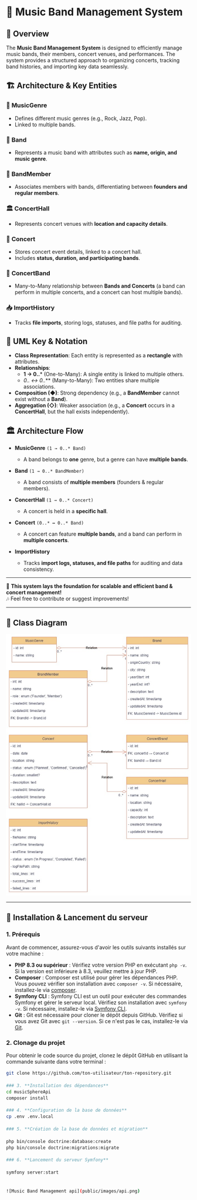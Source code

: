 # 🎵 Music Band Management System  

## 📌 Overview  
The **Music Band Management System** is designed to efficiently manage music bands, their members, concert venues, and performances. The system provides a structured approach to organizing concerts, tracking band histories, and importing key data seamlessly.  

## 🏗️ Architecture & Key Entities  

### 🎼 **MusicGenre**  
- Defines different music genres (e.g., Rock, Jazz, Pop).  
- Linked to multiple bands.  

### 🎸 **Band**  
- Represents a music band with attributes such as **name, origin, and music genre**.  

### 👤 **BandMember**  
- Associates members with bands, differentiating between **founders and regular members**.  

### 🏛️ **ConcertHall**  
- Represents concert venues with **location and capacity details**.  

### 🎤 **Concert**  
- Stores concert event details, linked to a concert hall.  
- Includes **status, duration, and participating bands**.  

### 🔄 **ConcertBand**  
- Many-to-Many relationship between **Bands and Concerts** (a band can perform in multiple concerts, and a concert can host multiple bands).  

### 📥 **ImportHistory**  
- Tracks **file imports**, storing logs, statuses, and file paths for auditing.  

## 🎯 UML Key & Notation  

- **Class Representation**: Each entity is represented as a **rectangle** with attributes.  
- **Relationships**:  
  - **1 → 0..*** (One-to-Many): A single entity is linked to multiple others.  
  - **0..* ↔ 0..*** (Many-to-Many): Two entities share multiple associations.  
- **Composition (◆)**: Strong dependency (e.g., a **BandMember** cannot exist without a **Band**).  
- **Aggregation (◇)**: Weaker association (e.g., a **Concert** occurs in a **ConcertHall**, but the hall exists independently).  

## 🏛️ Architecture Flow  

- **MusicGenre** `(1 → 0..* Band)`  
  - A band belongs to **one** genre, but a genre can have **multiple bands**.  

- **Band** `(1 → 0..* BandMember)`  
  - A band consists of **multiple members** (founders & regular members).  

- **ConcertHall** `(1 → 0..* Concert)`  
  - A concert is held in a **specific hall**.  

- **Concert** `(0..* ↔ 0..* Band)`  
  - A concert can feature **multiple bands**, and a band can perform in **multiple concerts**.  

- **ImportHistory**  
  - Tracks **import logs, statuses, and file paths** for auditing and data consistency.  

---

🚀 **This system lays the foundation for scalable and efficient band & concert management!**  
🎶 Feel free to contribute or suggest improvements!  

---
## 📌 Class Diagram  

![Music Band Management System](public/images/music-brand-management.jpg)

---

## 🚀 Installation & Lancement du serveur

### 1. **Prérequis**
Avant de commencer, assurez-vous d'avoir les outils suivants installés sur votre machine :

- **PHP 8.3 ou supérieur** : Vérifiez votre version PHP en exécutant `php -v`. Si la version est inférieure à 8.3, veuillez mettre à jour PHP.
- **Composer** : Composer est utilisé pour gérer les dépendances PHP. Vous pouvez vérifier son installation avec `composer -v`. Si nécessaire, installez-le via [composer](https://getcomposer.org/).
- **Symfony CLI** : Symfony CLI est un outil pour exécuter des commandes Symfony et gérer le serveur local. Vérifiez son installation avec `symfony -v`. Si nécessaire, installez-le via [Symfony CLI](https://symfony.com/download).
- **Git** : Git est nécessaire pour cloner le dépôt depuis GitHub. Vérifiez si vous avez Git avec `git --version`. Si ce n'est pas le cas, installez-le via [Git](https://git-scm.com/).

### 2. **Clonage du projet**
Pour obtenir le code source du projet, clonez le dépôt GitHub en utilisant la commande suivante dans votre terminal :

```bash
git clone https://github.com/ton-utilisateur/ton-repository.git

### 3. **Installation des dépendances**
cd musicSphereApi
composer install

### 4. **Configuration de la base de données**
cp .env .env.local

### 5. **Création de la base de données et migration**

php bin/console doctrine:database:create
php bin/console doctrine:migrations:migrate

### 6. **Lancement du serveur Symfony**

symfony server:start


![Music Band Management api](public/images/api.png)